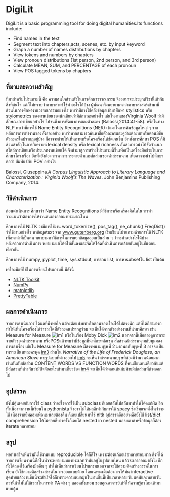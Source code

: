 # DigiLit

DigiLit is a basic programming tool for doing digital humanities.Its functions include:        
- Find names in the text
- Segment text into chapters,acts, scenes, etc. by input keyword
- Graph a number of names distributions by chapters
- View tokens and numbers by chapters
- View pronoun distributions (1st person, 2nd person, and 3rd person)
- Calculate MEAN, SUM, and PERCENTAGE of each pronoun
- View POS tagged tokens by chapters

## ที่มาและความสำคัญ
ที่มาสำหรับโปรแกรมนี้ คือ ความสนใจส่วนตัวในการศึกษาวรรณกรรม จึงอยากจะประยุกต์วิชานี้เข้ากับสิ่งที่สนใจ แต่ก็ไม่ทราบว่าภาษาศาตร์ใช้ทำอะไรได้บ้าง ผู้พัฒนาจึงพยายามหาว่าภาษาศาสตร์เข้ามามีส่วนในการศึกษางานวรรณกรรมอย่างไร พบว่ามีการใช้คลังข้อมูลเข้ามาศึกษา stylistics หรือ stylometrics ของงานเขียนของนักเขียนว่ามีลักษณะอย่างไร เช่นในงานของVirginia Woolf ว่ามีลักษณะการเขียนอย่างไร ไปจนถึงการพัฒนาการของตัวละคร (Balossi,2014:41-58). หรือในทาง NLP พบว่ามีการใช้ Name Entity Recognitions (NER) เข้ามาในการค้นข้อมูลใหญ่ ๆ จากหลักการการทำงานของทั้งสองอย่าง พบว่าหากสามารถค้นหาชื่อตัวละครและดูว่าแต่ละบทหรือตอนมีชื่อตัวละครใดปรากฎอยู่บ้าง ก็อาจจะช่วยให้เห็นภาพหรือโครงเรื่องได้ชัดเจนขึ้น อีกทั้งการศึกษา POS ก็มีส่วนสำคัญในการวิเคราะห์ lexical density หรือ lexical richness อันสามารถนำไปจัดจำแนกสไตล์การเขียนหรือประเภทงานเขียนได้ จึงนำมาสู่การสร้างโปรแกรมนี้ขึ้นเพื่อเป็นเครื่องมือช่วยในการศึกษาโครงเรื่อง อีกทั้งยังต้องการหาการกระจายตัวและสัดส่วนของคำสรรพนาม เพื่ออาจจะนำไปศึกษาต่อว่า สัมพันธ์กับ POV อย่างไร 

Balossi, Giuseppina._A Corpus Linguistic Approach to Literary Language and Characterization : Virginia Woolf’s The Waves_. John Benjamins Publishing Company, 2014.


## วิธีดำเนินการ

ก่อนดำเนินการ
ศึกษาว่า Name Entity Recognitions มีวิธีการหรือเครื่องมือใดในการทำ
วางแผนว่าต้องการให้งานตนเองออกมาประมาณไหน 

ศึกษาการใช้ NLTK ว่ามีการใช้งาน word_tokenize(), pos_tag(), ne_chunk() FreqDist() ว่าใช้งานอย่างไร
หาข้อมูลtext จาก www.gutenberg.org 
เริ่มเขียนโปรแกรมด้วยการใช้ NLTK เพื่อหาคำที่เป็นคน
พยายามหาวิธีการในการแยกข้อมูลออกเป็นส่วน ๆ ว่าจะทำอย่างไรได้บ้าง  
หลังจากการดำเนินการ พยายามแก้โค้ดให้สั้นลงและจัดให้โค้ดที่ดำเนินการคล้ายกันอยู่ในขั้นตอนเดียวกัน

ศึกษาการใช้ numpy, pyplot, time, sys.stdout, การรวม list, การหาsubsetใน list เป็นต้น

เครื่องมือที่ใช้ในการเขียนโปรแกรมนี้ มีดังนี้
- [NLTK Toolkit](https://www.nltk.org)
- [NumPy](http://www.numpy.org)
- [matplotlib](https://matplotlib.org)
- [PrettyTable](https://pypi.org/project/PrettyTable/)

## ผลการดำเนินการ
จากการดำเนินการ ได้ผลที่พึงพอใจ แม้จะตัดแบ่งบทหรือตอนของเรื่องได้ไม่ตรงนัก แต่ที่ได้ก็สามารถทำให้เห็นโครงเรื่องได้ว่าช่วงใดที่ตัวละคนปรากฏร่วม 
 จะเห็นได้จากตัวอย่างงานที่นำมาศึกษา เช่น Measure for Measure ![im1](https://github.com/Nat-Nimit/raw-data/blob/master/7A476546-D704-414A-9156-27D586A0DEBF.jpeg) หรือในเรื่อง Moby Dick ![im2](https://github.com/Nat-Nimit/raw-data/blob/master/73166E2B-B99B-4E45-9DB2-0CD524A7DD40.jpeg)
นอกจากนี้เมื่อลองดูการกระจายตัวของคำสรรพนาม หรือPOSแล้วพบว่ามีข้อมูลที่น่าศึกษาต่อเช่น สัดส่วนคำสรรพนามกับมุมมองการเล่าเรื่อง เช่นใน Measure for Measure มีสรรพนามบุรุษที่ 2 มากพอกับบุรุษที่ 3 อาจจะเป็นเพราะเป็นบทละครพูด [im3](https://github.com/Nat-Nimit/raw-data/blob/master/094D63C0-ABE5-4F83-A24E-81AA70465AEA.jpeg) ส่วนใน _Narrative of the Life of Frederick Douglass, an American Slave_ พบรูปแบบที่ต่างออกไป [im5](https://github.com/Nat-Nimit/raw-data/blob/master/BF33F4CE-F04B-420A-9EA6-AED04BE683DB.jpeg) จะเห็นว่าสรรพนามบุรุษที่สองมีจำนวนน้อยมาก เช่นกันกับสัดส่วน CONTENT WORDS VS FUNCTION WORDS ที่คนเขียนคนเดียวกันแต่มีสัดส่วนที่ต่างกันว่ามีปัจจัยอะไรเข้ามาเกี่ยวข้อง [im4](https://github.com/Nat-Nimit/raw-data/blob/master/5BD9C92D-3FB2-4D0B-B30F-74A613FA7546.jpeg) จะเห็นได้ว่าตอนต้นกับท้ายมีสัดส่วนที่ต่างออกไป 

## อุปสรรค
ยังไม่คุ้นเคยกับการใช้ class ว่าอะไรควรใช้เป็น subclass ก็เลยสลับไปสลับมาทำให้โค้ดแก้ผิด อีกทั้งเนื่องจากงานนี้เขียนใน pythonista จึงอาจไม่ได้ผลดีเท่ากับการใช้ spacy ซึ่งเริ่มแรกตั้งในว่าจะใช้ เนื่องจากยืมคอมเพื่อนมาเลยต้องคืน ก็เลยเปลี่ยนมาใช้ nltk อุปสรรคอีกอย่างคือยังใช้ list/dict comprehension ได้ไม่ค่อยดีบางครั้งก็เลยได้ nested in nested พอจะเอาค่าหรือข้อมูลก็ต้อง iterate หลายรอบ 

## สรุป
พอทำเสร็จเห็นว่ามันใช้งานแบบ reproducible ได้ก็ดีใจ เพราะต้องแก้แอเร่อหลายรอบมาก สิ่งที่ได้จากการเขียนงานนี้คือในหัวจะพยายามมองประเภทว่ามันอยู่ในรูปแบบไหน แล้วจะเอาออกมายังไง อีกทั้งได้ลองใช้เครื่องมืออื่น ๆ ทำให้เห็นว่าการเขียนโปรแกรมนอกจากจะใช้ความคิดสร้างสรรค์ในการเขียน ยังใช้ความคิดสร้างสรรค์ในการออกแบบด้วย โดยเฉพาะเมื่อต้องการให้มัน interactive  สุดท้ายแล้วงานชิ้นนี้จะสำเร็จได้ก็เพราะความหมกมุ่นในงานชิ้นนี้เป็นเวลาหลายวัน แต่มันจะหลายวันกว่านี้ถ้าไม่ได้ใช้เวลาในการทำ PA ต่าง ๆ ตลอดทั้งเทอม ขอบคุณอาจารย์เต้ที่ให้ความรู้ถาโถมเข้ามาแบบตู้ม 
